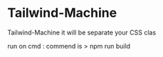 # Tailwind-Machine
Tailwind-Machine it will be separate your CSS clas

run on cmd : commend is > npm run build
